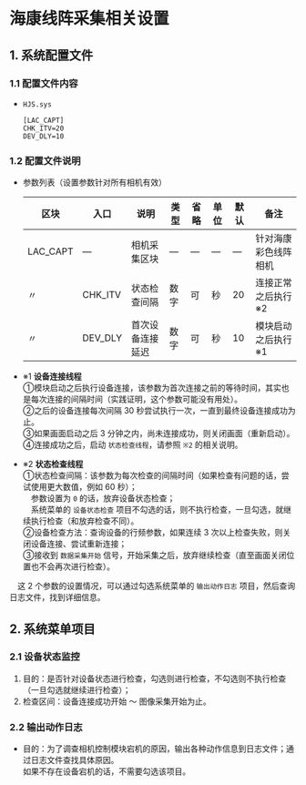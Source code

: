 # 海康线阵采集相关设置

## 1. 系统配置文件

### 1.1 配置文件内容

- `HJS.sys`

  ```
  [LAC_CAPT]
  CHK_ITV=20
  DEV_DLY=10
  ```

### 1.2 配置文件说明

- 参数列表（设置参数针对所有相机有效）

  | 区块     | 入口    | 说明             | 类型 | 省略 | 单位 | 默认 | 备注                 |
  | -------- | ------- | ---------------- | ---- | ---- | ---- | ---- | -------------------- |
  | LAC_CAPT | ―       | 相机采集区块     | ―    | ―    | ―    | ―    | 针对海康彩色线阵相机 |
  | 〃       | CHK_ITV | 状态检查间隔     | 数字 | 可   | 秒   | 20   | 连接正常之后执行 ※2  |
  | 〃       | DEV_DLY | 首次设备连接延迟 | 数字 | 可   | 秒   | 10   | 模块启动之后执行 ※1  |

- ※1 **设备连接线程**  
  ①模块启动之后执行设备连接，该参数为首次连接之前的等待时间，其实也是每次连接的间隔时间（实践证明，这个参数可能没有用处）。  
  ②之后的设备连接每次间隔 30 秒尝试执行一次，一直到最终设备连接成功为止。  
  ③如果画面启动之后 3 分钟之内，尚未连接成功，则关闭画面（重新启动）。  
  ④连接成功之后，启动 `状态检查线程`，请参照 `※2` 的相关说明。

- ※2 **状态检查线程**  
  ①状态检查间隔：该参数为每次检查的间隔时间（如果检查有问题的话，尝试使用更大数值，例如 60 秒）；  
  　参数设置为 `0` 的话，放弃设备状态检查；  
  　系统菜单的 `设备状态检查` 项目不勾选的话，则不执行检查，一旦勾选，就继续执行检查（和放弃检查不同）。  
  ②设备检查方法：查询设备的行频参数，如果连续 3 次以上检查失败，则关闭设备连接、尝试重新连接；  
  ③接收到 `数据采集开始` 信号，开始采集之后，放弃继续检查（直至画面关闭位置也不会再次进行检查）。

　这 2 个参数的设置情况，可以通过勾选系统菜单的 `输出动作日志` 项目，然后查询日志文件，找到详细信息。

## 2. 系统菜单项目

### 2.1 设备状态监控

1. 目的：是否针对设备状态进行检查，勾选则进行检查，不勾选则不执行检查（一旦勾选就继续进行检查）；
2. 检查区间：设备连接成功开始 ～ 图像采集开始为止。

### 2.2 输出动作日志

- 目的：为了调查相机控制模块宕机的原因，输出各种动作信息到日志文件；通过日志文件查找具体原因。  
  如果不存在设备宕机的话，不需要勾选该项目。